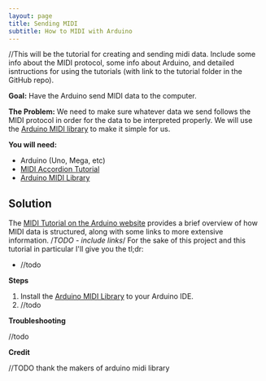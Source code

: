```yaml
---
layout: page
title: Sending MIDI
subtitle: How to MIDI with Arduino
---
```


//This will be the tutorial for creating and sending midi data.  Include some info about the MIDI protocol, some info about Arduino, and detailed isntructions for using the tutorials (with link to the tutorial folder in the GitHub repo).


**Goal:** Have the Arduino send MIDI data to the computer.

**The Problem:** We need to make sure whatever data we send follows the MIDI protocol in order for the data to be interpreted properly.  We will use the [Arduino MIDI library](http://playground.arduino.cc/Main/MIDILibrary) to make it simple for us.

**You will need:**

- Arduino (Uno, Mega, etc)
- [MIDI Accordion Tutorial](https://github.com/bvavra/MIDI_Accordion/tree/master/Prototypes/MIDI_Tutorial)
- [Arduino MIDI Library](http://playground.arduino.cc/Main/MIDILibrary)

## Solution

The [MIDI Tutorial on the Arduino website](https://www.arduino.cc/en/Tutorial/Midi) provides a brief overview of how MIDI data is structured, along with some links to more extensive information. /*TODO - include links*/  For the sake of this project and this tutorial in particular I'll give you the tl;dr:

- //todo

**Steps**

1. Install the [Arduino MIDI Library](http://playground.arduino.cc/Main/MIDILibrary) to your Arduino IDE.
2. //todo

**Troubleshooting**

//todo

**Credit**

//TODO thank the makers of arduino midi library
